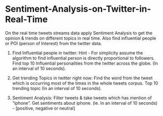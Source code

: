 # Sentiment-Analysis-on-Twitter-in-Real-Time
On the real time tweets streams data apply Sentiment Analysis to get the opinion &amp; trends on different topics in real time. Also find influential people or POI (person of Interest) from the twitter data.


1) Find Influential people in twitter:
Hint - For simplicity assume the algorithm to find influential person is directly proportional to followers.
Find top 10 Influential personalities from the twitter across the globe. (In an interval of 10 seconds). 

2) Get trending Topics in twitter right now:
Find the word from the tweet which is occurring most of the times in the whole tweets corpus.
Top 10 trending topic (In an interval of 10 seconds).

3) Sentiment Analysis:
Filter tweets & take tweets which has mention of “iphone”.
Get sentiments about iphone. (ie. In an interval of 10 seconds) - [positive, negative or neutral]
